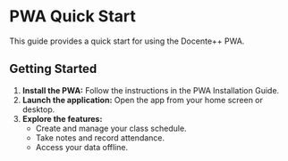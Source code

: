 # PWA Quick Start

This guide provides a quick start for using the Docente++ PWA.

## Getting Started

1.  **Install the PWA:** Follow the instructions in the PWA Installation Guide.
2.  **Launch the application:** Open the app from your home screen or desktop.
3.  **Explore the features:**
    *   Create and manage your class schedule.
    *   Take notes and record attendance.
    *   Access your data offline.
